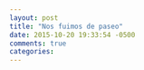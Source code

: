 ```yaml
---
layout: post
title: "Nos fuimos de paseo"
date: 2015-10-20 19:33:54 -0500
comments: true
categories: 
---
```


